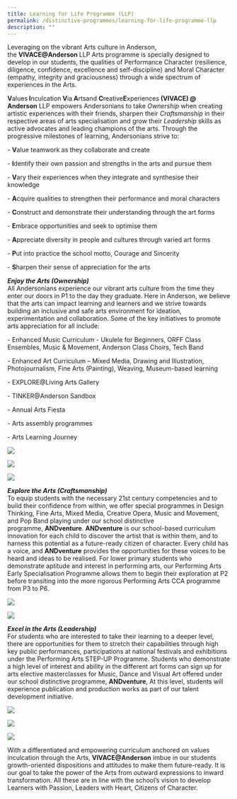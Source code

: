```yaml
---
title: Learning for Life Programme (LLP)
permalink: /distinctive-programmes/learning-for-life-programme-llp
description: ""
---
```


<p>Leveraging on the vibrant Arts culture in Anderson, the&nbsp;<strong>VIVACE@Anderson&nbsp;</strong>LLP Arts programme is specially designed to develop in our students, the qualities of Performance Character (resilience, diligence, confidence, excellence and self-discipline) and Moral Character (empathy, integrity and graciousness) through a wide spectrum of experiences in the Arts.</p>
<p><strong>V</strong>alues<strong>&nbsp;I</strong>nculcation<strong>&nbsp;V</strong>ia<strong>&nbsp;A</strong>rtsand&nbsp;<strong>C</strong>reative<strong>E</strong>xperiences<strong>&nbsp;(VIVACE) @ Anderson</strong>&nbsp;LLP empowers Andersonians to take&nbsp;<em>Ownership</em>&nbsp;when creating artistic experiences with their friends, sharpen their&nbsp;<em>Craftsmanship</em>&nbsp;in their respective areas of arts specialisation and grow their&nbsp;<em>Leadership</em>&nbsp;skills as active advocates and leading champions of the arts. Through the progressive milestones of learning,&nbsp;Andersonians strive&nbsp;to:</p>
<p>-&nbsp;<strong>V</strong>alue teamwork as they collaborate and create</p>
<p>-&nbsp;<strong>I</strong>dentify their own passion and strengths in the arts and pursue them</p>
<p>-&nbsp;<strong>V</strong>ary their experiences when they integrate and synthesise their knowledge</p>
<p>-&nbsp;<strong>A</strong>cquire qualities to strengthen their performance and moral characters</p>
<p>-&nbsp;<strong>C</strong>onstruct and demonstrate their understanding through the art forms</p>
<p>-&nbsp;<strong>E</strong>mbrace opportunities and seek to optimise them</p>
<p>-&nbsp;<strong>A</strong>ppreciate diversity in people and cultures through varied art forms</p>
<p>-&nbsp;<strong>P</strong>ut into practice the school motto, Courage and Sincerity</p>
<p>-&nbsp;<strong>S</strong>harpen their sense of appreciation for the arts&nbsp;</p>
<p><strong><em>Enjoy the Arts (Ownership)</em><br /></strong>All Andersonians experience our vibrant arts culture from the time they enter our doors in P1 to the day they graduate. Here in Anderson, we believe that the arts can impact learning and learners and we strive towards building an inclusive and safe arts environment for ideation, experimentation and collaboration. Some of the key initiatives to promote arts appreciation for all include:</p>
<p>- Enhanced Music Curriculum - Ukulele for Beginners, ORFF Class Ensembles, Music &amp; Movement, Anderson Class Choirs, Tech Band</p>
<p>- Enhanced Art Curriculum &ndash; Mixed Media, Drawing and Illustration, Photojournalism, Fine Arts (Painting), Weaving, Museum-based learning</p>
<p>- EXPLORE@Living Arts Gallery</p>
<p>- TINKER@Anderson Sandbox</p>
<p>- Annual Arts Fiesta</p>
<p>- Arts assembly programmes</p>
<p>- Arts Learning Journey</p>

![](/images/LLP%201.jpg)

![](/images/LLP%202.jpg)

![](/images/EnjoyArts1.png)

<p><strong><em>Explore the Arts (Craftsmanship)<br /></em></strong>To equip students with the necessary 21st century competencies and to build their confidence from within, we offer special programmes in Design Thinking, Fine Arts, Mixed Media, Creative Opera, Music and Movement, and Pop Band playing under our school distinctive programme,&nbsp;<strong>ANDventure</strong>.&nbsp;<strong>ANDventure</strong>&nbsp;is our school-based curriculum innovation for each child to discover the artist that is within them, and to harness this potential as a future-ready citizen of character. Every child has a voice, and&nbsp;<strong>ANDventure</strong>&nbsp;provides the opportunities for these voices to be heard and ideas to be realised. For lower primary students who demonstrate aptitude and interest in performing arts, our Performing Arts Early Specialisation Programme allows them to begin their exploration at P2 before transiting into the more rigorous Performing Arts CCA programme from P3 to P6.</p>

![](/images/LLP%203.jpg)

![](/images/LLP%204.jpg)

<p><em><strong>Excel in the Arts (Leadership)<br /></strong></em>For students who are interested to take their learning to a deeper level, there are opportunities for them to stretch their capabilities through high key public performances, participations at national festivals and exhibitions under the Performing Arts STEP-UP Programme. Students who demonstrate a high level of interest and ability in the different art forms can sign up for arts elective masterclasses for Music, Dance and Visual Art offered under our school distinctive programme,&nbsp;<strong>ANDventure</strong>, At this level, students will experience publication and production works as part of our talent development initiative.</p>

![](/images/LLP%205.jpg)

![](/images/LLP%206.jpg)

![](/images/LLP%207.jpg)

<p>With a differentiated and empowering curriculum anchored on values inculcation through the Arts,&nbsp;<strong>VIVACE@Anderson</strong>&nbsp;imbue in our students growth-oriented dispositions and attitudes to make them future-ready. It is our goal to take the power of the Arts from outward expressions to inward transformation. All these are in line with the school&rsquo;s vision to develop Learners with Passion, Leaders with Heart, Citizens of Character.</p>